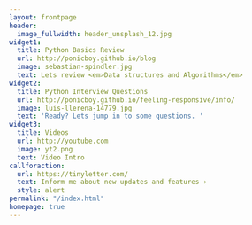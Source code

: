 ```yaml
---
layout: frontpage
header:
  image_fullwidth: header_unsplash_12.jpg
widget1:
  title: Python Basics Review
  url: http://ponicboy.github.io/blog
  image: sebastian-spindler.jpg
  text: Lets review <em>Data structures and Algorithms</em>
widget2:
  title: Python Interview Questions
  url: http://ponicboy.github.io/feeling-responsive/info/
  image: luis-llerena-14779.jpg
  text: 'Ready? Lets jump in to some questions. '
widget3:
  title: Videos
  url: http://youtube.com
  image: yt2.png
  text: Video Intro
callforaction:
  url: https://tinyletter.com/
  text: Inform me about new updates and features ›
  style: alert
permalink: "/index.html"
homepage: true
---
```

